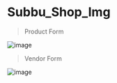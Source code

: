# Subbu_Shop_Img

> Product Form

![image](https://user-images.githubusercontent.com/55450843/161761187-02c3ff02-9035-42f2-87ea-ebaa7f72e135.png)

> Vendor Form

![image](https://user-images.githubusercontent.com/55450843/165505247-5daae80c-68a5-4964-9c7c-ba0a614ef590.png)
